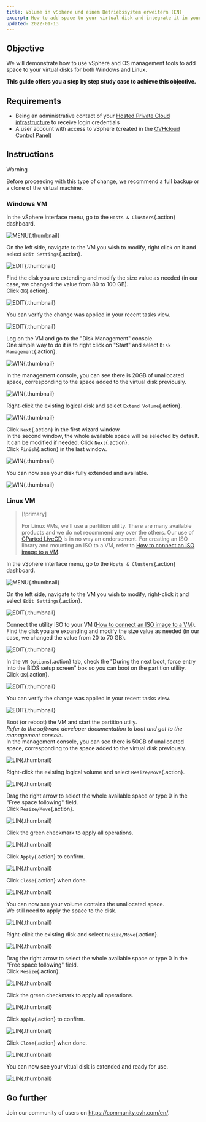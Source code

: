 ```yaml
---
title: Volume in vSphere und einem Betriebssystem erweitern (EN)
excerpt: How to add space to your virtual disk and integrate it in your VM
updated: 2022-01-13
---
```


## Objective

We will demonstrate how to use vSphere and OS management tools to add space to your virtual disks for both Windows and Linux.

**This guide offers you a step by step study case to achieve this objective.**

## Requirements

- Being an administrative contact of your [Hosted Private Cloud infrastructure](https://www.ovhcloud.com/de/enterprise/products/hosted-private-cloud/) to receive login credentials
- A user account with access to vSphere (created in the [OVHcloud Control Panel](https://www.ovh.com/auth/?action=gotomanager&from=https://www.ovh.de/&ovhSubsidiary=de))

## Instructions

> [!warning]
>
> Before proceeding with this type of change, we recommend a full backup or a clone of the virtual machine.
>

### Windows VM

In the vSphere interface menu, go to the `Hosts & Clusters`{.action} dashboard.

![MENU](images_en01dash.png){.thumbnail}

On the left side, navigate to the VM you wish to modify, right click on it and select `Edit Settings`{.action}.

![EDIT](en02vm.png){.thumbnail}

Find the disk you are extending and modify the size value as needed (in our case, we changed the value from 80 to 100 GB).<br>
Click `OK`{.action}.

![EDIT](en03hdd.png){.thumbnail}

You can verify the change was applied in your recent tasks view.

![EDIT](en04task.png){.thumbnail}

Log on the VM and go to the "Disk Management" console.<br>
One simple way to do it is to right click on "Start" and select `Disk Management`{.action}.

![WIN](en05start.png){.thumbnail}

In the management console, you can see there is 20GB of unallocated space, corresponding to the space added to the virtual disk previously.

![WIN](en06unallocated.png){.thumbnail}

Right-click the existing logical disk and select `Extend Volume`{.action}.

![WIN](en07extend.png){.thumbnail}

Click `Next`{.action} in the first wizard window.<br>
In the second window, the whole available space will be selected by default. It can be modified if needed. Click `Next`{.action}.<br>
Click `Finish`{.action} in the last window.

![WIN](en08wiz.png){.thumbnail}

You can now see your disk fully extended and available.

![WIN](en09done.png){.thumbnail}

### Linux VM

> [!primary]
>
> For Linux VMs, we'll use a partition utility. There are many available products and we do not recommend any over the others. Our use of [GParted LiveCD](http://gparted.sourceforge.net/livecd.php) is in no way an endorsement.
> For creating an ISO library and mounting an ISO to a VM, refer to [How to connect an ISO image to a VM](how_to_connect_an_iso_image_to_a_vm1.).

In the vSphere interface menu, go to the `Hosts & Clusters`{.action} dashboard.

![MENU](images_en01dash.png){.thumbnail}

On the left side, navigate to the VM you wish to modify, right-click it and select `Edit Settings`{.action}.

![EDIT](en10vm.png){.thumbnail}

Connect the utility ISO to your VM ([How to connect an ISO image to a VM](how_to_connect_an_iso_image_to_a_vm1.)).<br> 
Find the disk you are expanding and modify the size value as needed (in our case, we changed the value from 20 to 70 GB).<br>

![EDIT](en11hdd.png){.thumbnail}

In the `VM Options`{.action} tab, check the "During the next boot, force entry into the BIOS setup screen" box so you can boot on the partition utility.<br>
Click `OK`{.action}.

![EDIT](en12bios.png){.thumbnail}

You can verify the change was applied in your recent tasks view.

![EDIT](en13task.png){.thumbnail}

Boot (or reboot) the VM and start the partition utiliy.<br>
*Refer to the software developer documentation to boot and get to the management console.*<br>
In the management console, you can see there is 50GB of unallocated space, corresponding to the space added to the virtual disk previously.

![LIN](en14unallocated.png){.thumbnail}

Right-click the existing logical volume and select `Resize/Move`{.action}.

![LIN](en15extend.png){.thumbnail}

Drag the right arrow to select the whole available space or type 0 in the "Free space following" field.<br>
Click `Resize/Move`{.action}.

![LIN](en16wiz.png){.thumbnail}

Click the green checkmark to apply all operations.

![LIN](en17apply.png){.thumbnail}

Click `Apply`{.action} to confirm.

![LIN](en18confirm.png){.thumbnail}

Click `Close`{.action} when done.

![LIN](en19close.png){.thumbnail}

You can now see your volume contains the unallocated space.<br>
We still need to apply the space to the disk.

![LIN](en20disk.png){.thumbnail}

Right-click the existing disk and select `Resize/Move`{.action}.

![LIN](en21extend.png){.thumbnail}

Drag the right arrow to select the whole available space or type 0 in the "Free space following" field.<br>
Click `Resize`{.action}.

![LIN](en22wiz.png){.thumbnail}

Click the green checkmark to apply all operations.

![LIN](en23apply.png){.thumbnail}

Click `Apply`{.action} to confirm.

![LIN](en18confirm.png){.thumbnail}

Click `Close`{.action} when done.

![LIN](en19close.png){.thumbnail}

You can now see your vitual disk is extended and ready for use.<br>

![LIN](en24done.png){.thumbnail}

## Go further

Join our community of users on <https://community.ovh.com/en/>.
